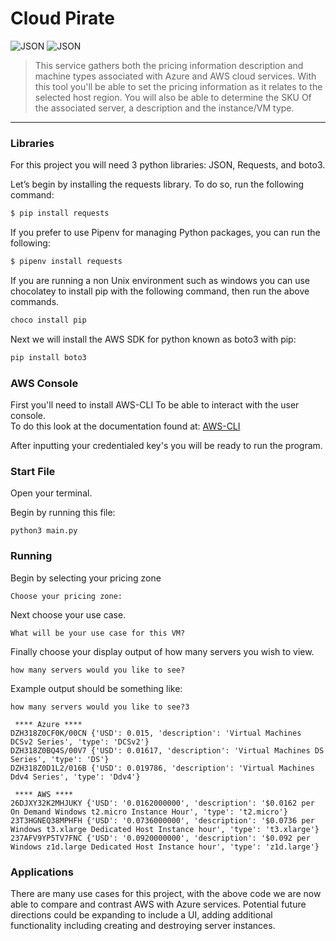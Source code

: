 # Cloud Pirate
![JSON](https://img.shields.io/badge/Python-JSON-yellow)
![JSON](https://img.shields.io/badge/Python-boto3-blue)

> This service gathers both the pricing information description and machine types associated with Azure and AWS cloud services. With this tool you'll be able to set the pricing information as it relates to the selected host region. You will also be able to determine the SKU Of the associated server, a description and the instance/VM type.

<hr>



### Libraries
For this project you will need 3 python libraries: JSON, Requests, and boto3.


Let’s begin by installing the requests library. To do so, run the following command:
```bash
$ pip install requests
```
If you prefer to use Pipenv for managing Python packages, you can run the following:
```bash
$ pipenv install requests
```
If you are running a non Unix environment such as windows you can use chocolatey to install pip with the following command, then run the above commands.
```bash
choco install pip
```

Next we will install the AWS SDK for python known as boto3 with pip:
```bash
pip install boto3
```

### AWS Console 

First you'll need to install AWS-CLI To be able to interact with the user console. \
To do this look at the documentation found at: [AWS-CLI](https://docs.aws.amazon.com/cli/latest/userguide/cli-chap-install.html)

After inputting your credentialed key's you will be ready to run the program.

### Start File

Open your terminal.

Begin by running this file:
```
python3 main.py
```
### Running
Begin by selecting  your pricing zone
```
Choose your pricing zone: 
```

Next choose your use case.
```
What will be your use case for this VM?
```
Finally choose your display output of how many servers you wish to view.
```
how many servers would you like to see?
```


Example output should be something like:
```
how many servers would you like to see?3

 **** Azure ****
DZH318Z0CF0K/00CN {'USD': 0.015, 'description': 'Virtual Machines DCSv2 Series', 'type': 'DCSv2'}
DZH318Z0BQ4S/00V7 {'USD': 0.01617, 'description': 'Virtual Machines DS Series', 'type': 'DS'}
DZH318Z0D1L2/016B {'USD': 0.019786, 'description': 'Virtual Machines Ddv4 Series', 'type': 'Ddv4'}

 **** AWS ****
26DJXY32K2MHJUKY {'USD': '0.0162000000', 'description': '$0.0162 per On Demand Windows t2.micro Instance Hour', 'type': 't2.micro'}
23T3HGNEQ38MPHFH {'USD': '0.0736000000', 'description': '$0.0736 per Windows t3.xlarge Dedicated Host Instance hour', 'type': 't3.xlarge'}
237AFV9YP5TV7FNC {'USD': '0.0920000000', 'description': '$0.092 per Windows z1d.large Dedicated Host Instance hour', 'type': 'z1d.large'}
```

### Applications
There are many use cases for this project, with the above code we are now able to compare and contrast AWS with Azure services. Potential future directions could be expanding to include a UI, adding additional functionality including creating and destroying server instances. 
